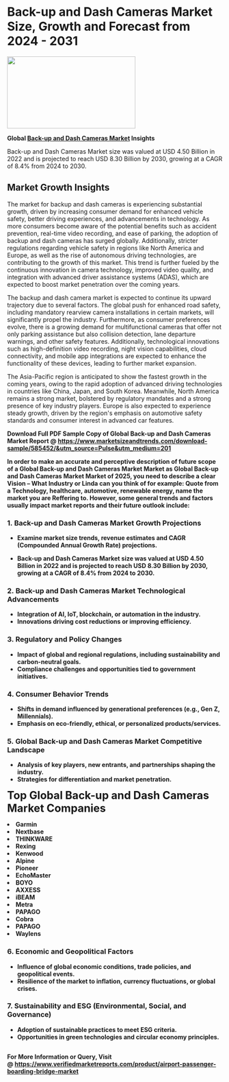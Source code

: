 <H1>Back-up and Dash Cameras Market Size, Growth and Forecast from 2024 - 2031</H1><img class="aligncenter size-medium wp-image-584254" src="https://thirdeyenews.in/wp-content/uploads/2024/09/Global-Market-Research-300x168.jpeg" alt="" width="300" height="168" /><p><strong>Global&nbsp;<a href="https://www.marketsizeandtrends.com/download-sample/585452/&amp;utm_source=Pulse&amp;utm_medium=201">Back-up and Dash Cameras Market</a> Insights</strong></p><p>Back-up and Dash Cameras Market size was valued at USD 4.50 Billion in 2022 and is projected to reach USD 8.30 Billion by 2030, growing at a CAGR of 8.4% from 2024 to 2030.</p><p><h2>Market Growth Insights</h2> <p>The market for backup and dash cameras is experiencing substantial growth, driven by increasing consumer demand for enhanced vehicle safety, better driving experiences, and advancements in technology. As more consumers become aware of the potential benefits such as accident prevention, real-time video recording, and ease of parking, the adoption of backup and dash cameras has surged globally. Additionally, stricter regulations regarding vehicle safety in regions like North America and Europe, as well as the rise of autonomous driving technologies, are contributing to the growth of this market. This trend is further fueled by the continuous innovation in camera technology, improved video quality, and integration with advanced driver assistance systems (ADAS), which are expected to boost market penetration over the coming years.</p> <p><strong></strong></p> <p>The backup and dash camera market is expected to continue its upward trajectory due to several factors. The global push for enhanced road safety, including mandatory rearview camera installations in certain markets, will significantly propel the industry. Furthermore, as consumer preferences evolve, there is a growing demand for multifunctional cameras that offer not only parking assistance but also collision detection, lane departure warnings, and other safety features. Additionally, technological innovations such as high-definition video recording, night vision capabilities, cloud connectivity, and mobile app integrations are expected to enhance the functionality of these devices, leading to further market expansion.</p> <p>The Asia-Pacific region is anticipated to show the fastest growth in the coming years, owing to the rapid adoption of advanced driving technologies in countries like China, Japan, and South Korea. Meanwhile, North America remains a strong market, bolstered by regulatory mandates and a strong presence of key industry players. Europe is also expected to experience steady growth, driven by the region's emphasis on automotive safety standards and consumer interest in advanced car features.</p> <p><strong></p><p><span class=""><strong>Download Full PDF Sample Copy of Global Back-up and Dash Cameras Market Report</strong> @ <a href="https://www.marketsizeandtrends.com/download-sample/585452/&amp;utm_source=Pulse&amp;utm_medium=201" target="_blank">https://www.marketsizeandtrends.com/download-sample/585452/&amp;utm_source=Pulse&amp;utm_medium=201</a></span></p><p>In order to make an accurate and perceptive description of future scope of a Global&nbsp;Back-up and Dash Cameras Market Market as Global&nbsp;Back-up and Dash Cameras Market Market of 2025, you need to describe a clear Vision &ndash; What Industry or Linda can you think of for example: Quote from a Technology, healthcare, automotive, renewable energy, name the market you are Reffering to. However, some general trends and factors usually impact market reports and their future outlook include:</p><h3>1.&nbsp;<strong>Back-up and Dash Cameras Market Growth Projections</strong></h3><ul><li>Examine market size trends, revenue estimates and CAGR (Compounded Annual Growth Rate) projections.</li><li><p>Back-up and Dash Cameras Market size was valued at USD 4.50 Billion in 2022 and is projected to reach USD 8.30 Billion by 2030, growing at a CAGR of 8.4% from 2024 to 2030.</p></li></ul><h3>2.&nbsp;<strong>Back-up and Dash Cameras Market Technological Advancements</strong></h3><ul><li>Integration of AI, IoT, blockchain, or automation in the industry.</li><li>Innovations driving cost reductions or improving efficiency.</li></ul><h3>3.&nbsp;<strong>Regulatory and Policy Changes</strong></h3><ul><li>Impact of global and regional regulations, including sustainability and carbon-neutral goals.</li><li>Compliance challenges and opportunities tied to government initiatives.</li></ul><h3>4.&nbsp;<strong>Consumer Behavior Trends</strong></h3><ul><li>Shifts in demand influenced by generational preferences (e.g., Gen Z, Millennials).</li><li>Emphasis on eco-friendly, ethical, or personalized products/services.</li></ul><h3>5.&nbsp;<strong>Global Back-up and Dash Cameras Market Competitive Landscape</strong></h3><ul><li>Analysis of key players, new entrants, and partnerships shaping the industry.</li><li>Strategies for differentiation and market penetration.</li></ul><p data-pm-slice="1 1 []"><span style="color: inherit; font-family: inherit; font-size: 25px;">Top Global Back-up and Dash Cameras Market Companies</span></p><div class="" data-test-id=""><p><li>Garmin</li><li> Nextbase</li><li> THINKWARE</li><li> Rexing</li><li> Kenwood</li><li> Alpine</li><li> Pioneer</li><li> EchoMaster</li><li> BOYO</li><li> AXXESS</li><li> iBEAM</li><li> Metra</li><li> PAPAGO</li><li> Cobra</li><li> PAPAGO</li><li> Waylens</li></p></div><h3>6.&nbsp;<strong>Economic and Geopolitical Factors</strong></h3><ul><li>Influence of global economic conditions, trade policies, and geopolitical events.</li><li>Resilience of the market to inflation, currency fluctuations, or global crises.</li></ul><h3>7.&nbsp;<strong>Sustainability and ESG (Environmental, Social, and Governance)</strong></h3><ul><li>Adoption of sustainable practices to meet ESG criteria.</li><li>Opportunities in green technologies and circular economy principles.</li></ul><h2><strong style="font-size: 14px;">For More Information or Query, Visit @&nbsp;</strong><a style="background-color: #ffffff; font-size: 14px;" href="https://www.marketsizeandtrends.com/report/back-up-and-dash-cameras-market/" target="_blank">https://www.verifiedmarketreports.com/product/airport-passenger-boarding-bridge-market</a></h2>
